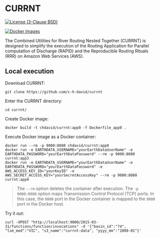 # CURRNT
[![License (3-Clause BSD)](https://img.shields.io/badge/license-BSD%203--Clause-yellow.svg)](https://github.com/c-h-david/currnt/blob/main/LICENSE)

[![Docker Images](https://img.shields.io/badge/docker-images-blue?logo=docker)](https://hub.docker.com/r/chdavid/currnt/tags)

The Combined Utilities for River Routing Nested Together (CURRNT) is designed to
simplify the execution of the Routing Application for Parallel computatIon of 
Discharge (RAPID) and the Reproducible Routing Rituals (RRR) on Amazon Web
Services (AWS).

## Local execution
Download CURRNT:

```
git clone https://github.com/c-h-david/currnt
```

Enter the CURRNT directory:

```
cd currnt/
```

Create Docker image:

```
docker build -t chdavid/currnt:app0 -f Dockerfile_app0 .
```

Execute Docker image as a Docker container:

```
docker run --rm -p 9000:8080 chdavid/currnt:app0
docker run -e EARTHDATA_USERNAME="yourEarthDataUserName" -e EARTHDATA_PASSWORD="yourEarthDataPassword" --rm -p 9000:8080 currnt:app3
docker run -e EARTHDATA_USERNAME="yourEarthDataUserName" -e EARTHDATA_PASSWORD="yourEarthDataPassword" -e AWS_ACCESS_KEY_ID="yourKeyID" -e AWS_SECRET_ACCESS_KEY="yourSecretAccessKey" --rm -p 9000:8080 currnt:app4
```

> The `--rm` option deletes the container after execution. The `-p 9000:8080`
> option maps Transmission Control Protocol (TCP) ports. In this case, the
> `8080` port in the Docker container is mapped to the `9000` port in the Docker
> host.

Try it out:

```
curl -XPOST "http://localhost:9000/2015-03-31/functions/function/invocations" -d '{"basin_id":"74", "lsm_mod":"VIC", "s3_name":"currnt-data", "yyyy_mm":"2000-01"}'
```

